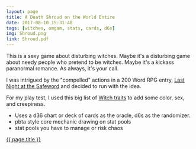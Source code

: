 ```yaml
---
layout: page
title: A Death Shroud on the World Entire
date: 2017-08-10 15:31:48
tags: [witches, omgam, stats, cards, d6s]
img: Shroud.png
link: Shroud.pdf
---
```


This is a sexy game about disturbing witches. Maybe it's a disturbing game about needy people who pretend to be witches. Maybe it's a kickass paranormal romance. As always, it's your call.

I was intrigued by the "compelled" actions in a 200 Word RPG entry, [Last Night at the Safeword](https://200wordrpg.github.io/2016/rpg/2016/04/14/LastNightattheSafeword.html) and decided to run with the idea.

For my play test, I used this big list of [Witch traits](http://dndwithpornstars.blogspot.com/2014/08/d100-witch-traits.html) to add some color, sex, and creepiness.

* Uses a d36 chart or deck of cards as the oracle, d6s as the randomizer.
* pbta style core mechanic drawing on stat pools
* stat pools you have to manage or risk chaos

<div class="img_row">
	<a href="{{ site.baseurl }}/pdf/{{ page.link }}"><img class="col three" src="{{ site.baseurl }}/img/{{ page.img}}" alt="" title="{{ page.title }}"/></a>
</div>
<div class="col three caption">
	<a href="{{ site.baseurl }}/pdf/{{ page.link }}">{{ page.title }}</a>
</div>
